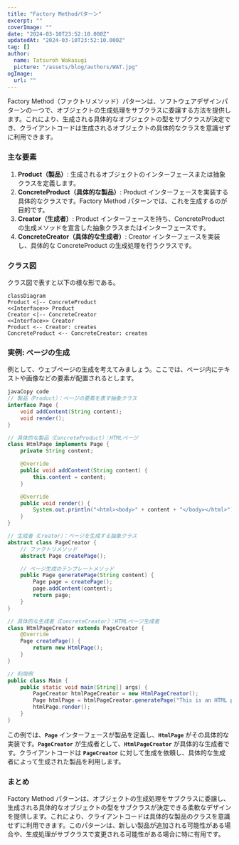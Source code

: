 ```yaml
---
title: "Factory Methodパターン"
excerpt: ""
coverImage: ""
date: "2024-03-10T23:52:10.000Z"
updatedAt: "2024-03-10T23:52:10.000Z"
tag: []
author:
  name: Tatsuroh Wakasugi
  picture: "/assets/blog/authors/WAT.jpg"
ogImage:
  url: ""
---
```


Factory Method（ファクトリメソッド）パターンは、ソフトウェアデザインパターンの一つで、オブジェクトの生成処理をサブクラスに委譲する方法を提供します。これにより、生成される具体的なオブジェクトの型をサブクラスが決定でき、クライアントコードは生成されるオブジェクトの具体的なクラスを意識せずに利用できます。

### **主な要素**

1. **Product（製品）**: 生成されるオブジェクトのインターフェースまたは抽象クラスを定義します。
2. **ConcreteProduct（具体的な製品）**: Product インターフェースを実装する具体的なクラスです。Factory Method パターンでは、これを生成するのが目的です。
3. **Creator（生成者）**: Product インターフェースを持ち、ConcreteProduct の生成メソッドを宣言した抽象クラスまたはインターフェースです。
4. **ConcreteCreator（具体的な生成者）**: Creator インターフェースを実装し、具体的な ConcreteProduct の生成処理を行うクラスです。

### クラス図

クラス図で表すと以下の様な形である。

```mermaid
classDiagram
Product <|-- ConcreteProduct
<<Interface>> Product
Creator <|-- ConcreteCreator
<<Interface>> Creator
Product <-- Creator: creates
ConcreteProduct <-- ConcreteCreator: creates
```

### **実例: ページの生成**

例として、ウェブページの生成を考えてみましょう。ここでは、ページ内にテキストや画像などの要素が配置されるとします。

```java
javaCopy code
// 製品（Product）：ページの要素を表す抽象クラス
interface Page {
    void addContent(String content);
    void render();
}

// 具体的な製品（ConcreteProduct）：HTMLページ
class HtmlPage implements Page {
    private String content;

    @Override
    public void addContent(String content) {
        this.content = content;
    }

    @Override
    public void render() {
        System.out.println("<html><body>" + content + "</body></html>");
    }
}

// 生成者（Creator）：ページを生成する抽象クラス
abstract class PageCreator {
    // ファクトリメソッド
    abstract Page createPage();

    // ページ生成のテンプレートメソッド
    public Page generatePage(String content) {
        Page page = createPage();
        page.addContent(content);
        return page;
    }
}

// 具体的な生成者（ConcreteCreator）：HTMLページ生成者
class HtmlPageCreator extends PageCreator {
    @Override
    Page createPage() {
        return new HtmlPage();
    }
}

// 利用例
public class Main {
    public static void main(String[] args) {
        PageCreator htmlPageCreator = new HtmlPageCreator();
        Page htmlPage = htmlPageCreator.generatePage("This is an HTML page.");
        htmlPage.render();
    }
}

```

この例では、**`Page`** インターフェースが製品を定義し、**`HtmlPage`** がその具体的な実装です。**`PageCreator`** が生成者として、**`HtmlPageCreator`** が具体的な生成者です。クライアントコードは **`PageCreator`** に対して生成を依頼し、具体的な生成者によって生成された製品を利用します。

### **まとめ**

Factory Method パターンは、オブジェクトの生成処理をサブクラスに委譲し、生成される具体的なオブジェクトの型をサブクラスが決定できる柔軟なデザインを提供します。これにより、クライアントコードは具体的な製品のクラスを意識せずに利用できます。このパターンは、新しい製品が追加される可能性がある場合や、生成処理がサブクラスで変更される可能性がある場合に特に有用です。
